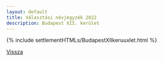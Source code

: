 ```yaml
---
layout: default
title: Választási névjegyzék 2022
description: Budapest XII. kerület
---
```


{% include settlementHTMLs/BudapestXIIkeruuxlet.html %}

[Vissza](./)